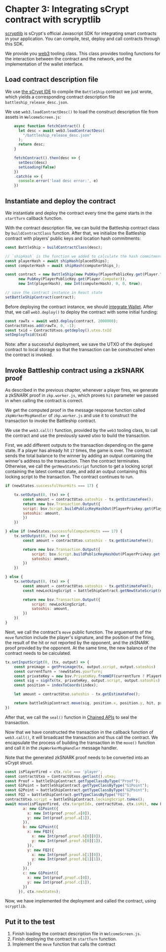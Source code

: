 # Chapter 3: Integrating sCrypt contract with scryptlib

[scryptlib](https://github.com/sCrypt-Inc/scryptlib) is sCrypt's official Javascript SDK for integrating smart contracts in your application. You can compile, test, deploy and call contracts through this SDK.

We provide you [web3](https://github.com/sCrypt-Inc/zk-battleship/blob/master/src/web3/web3.ts) tooling class. This class provides tooling functions for the interaction between the contract and the network, and the implementation of the wallet interface. 

## Load contract description file

We use [the sCrypt IDE](https://scrypt-ide.readthedocs.io/en/latest/compiling.html#id3) to compile the `BattleShip` contract we just wrote, which yields a corresponding contract description file `battleship_release_desc.json`.

We use `web3.loadContractDesc()` to load the construct description file from assets in `WelcomeScreen.js`: 

```js
    async function fetchContract() {
      let desc = await web3.loadContractDesc(
        "/battleship_release_desc.json"
      );
      return desc;
    }

    fetchContract().then(desc => {
      setDesc(desc)
      setLoading(false)
    })
    .catch(e => {
      console.error('load desc error:', e)
    })
```


## Instantiate and deploy the contract

We instantiate and deploy the contract every time the game starts in the `startTurn` callback function.

With the contract description file, we can build the Battleship contract class by `buildContractClass` function. After that, we initialize the Battleship contract with players’ public keys and location hash commitments: 

```js
const BattleShip = buildContractClass(desc);

// `shipHash` is the function we added to calculate the hash commitment of the ship's position.
const playerHash = await shipHash(placedShips);
const computerHash = await shipHash(computerShips_);

const contract = new BattleShip(new PubKey(PlayerPublicKey.get(Player.You)),
      new PubKey(PlayerPublicKey.get(Player.Computer)),
      new Int(playerHash), new Int(computerHash), 0, 0, true);

// save the contract instance in React state
setBattleShipContract(contract);
```


Before deploying the contract instance, we should [integrate Wallet](https://learn.scrypt.io/en/courses/614c387bc0974f55df5af1e5/lessons/2/chapters/4). After that, we call `web3.deploy()` to deploy the contract with some initial funding:

```js
const rawTx = await web3.deploy(contract, 2000000);
ContractUtxos.add(rawTx, 0, -1);
const txid = ContractUtxos.getdeploy().utxo.txId
setDeployTxid(txid)
```

Note: after a successful deployment, we save the UTXO of the deployed contract to local storage so that the transaction can be constructed when the contract is invoked.

## Invoke Battleship contract using a zkSNARK proof

As described in the previous chapter, whenever a player fires, we generate a zkSNARK proof in `zkp.worker.js`, which proves `hit` parameter we passed in when calling the contract is correct.

We get the computed proof in the message response function called `zkpWorkerMsgHandler` of `zkp.worker.js` and use it to construct the transaction to invoke the Battleship contract.

We use the `web3.call()` function, provided by the `web3` tooling class, to call the contract and use the previously saved utxo to build the transaction.


First, we add different outputs to the transaction depending on the game state. If a player has already hit `17` times, the game is over. The contract sends the total balance to the winner by  adding an output containing the winner's address to the transaction. Then the contract terminates. Otherwise, we call the `getNewStateScript` function to get a locking script containing the latest contract state, and add an output containing this locking script to the transaction. The contract continues to run.


```js
if (newStates.successfulYourHits === 17) {

    tx.setOutput(0, (tx) => {
        const amount = contractUtxo.satoshis - tx.getEstimateFee();
        return new bsv.Transaction.Output({
        script: bsv.Script.buildPublicKeyHashOut(PlayerPrivkey.get(Player.Computer)),
        satoshis: amount,
        })
    })

} else if (newStates.successfulComputerHits === 17) {
    tx.setOutput(0, (tx) => {
        const amount = contractUtxo.satoshis - tx.getEstimateFee();

        return new bsv.Transaction.Output({
            script: bsv.Script.buildPublicKeyHashOut(PlayerPrivkey.get(Player.You)),
            satoshis: amount,
        })
    })

} else {
    tx.setOutput(0, (tx) => {
        const amount = contractUtxo.satoshis - tx.getEstimateFee();
        const newLockingScript = battleShipContract.getNewStateScript(newStates);

        return new bsv.Transaction.Output({
            script: newLockingScript,
            satoshis: amount,
        })
    })
}
```


Next, we call the contract's `move` public function. The arguements of the `move` function include the player's signature, and the position of the firing, the result of the hit or not reported by the opponent, and the zkSNARK proof provided by the opponent. At the same time, the new balance of the contract needs to be calculated.

```js
tx.setInputScript(0, (tx, output) => {
    const preimage = getPreimage(tx, output.script, output.satoshis)
    const currentTurn = !newStates.yourTurn;
    const privateKey = new bsv.PrivateKey.fromWIF(currentTurn ? PlayerPrivkey.get(Player.You) : PlayerPrivkey.get(Player.Computer));
    const sig = signTx(tx, privateKey, output.script, output.satoshis)
    const position = indexToCoords(index);

    let amount = contractUtxo.satoshis - tx.getEstimateFee();

    return battleShipContract.move(sig, position.x, position.y, hit, proof, amount, preimage).toScript();
})
```

After that, we call the `seal()` function in [Chained APIs](https://github.com/sCrypt-Inc/scryptlib/blob/master/docs/chained_api_en.md) to seal the transaction. 

Now that we have constructed the transaction in the callback function of `web3.call()`, it will broadcast the transaction and thus call the contract. We encapsulate the process of building the transaction in the `move()` function and call it in the `zkpWorkerMsgHandler` message handler.

Note that the generated zkSNARK proof needs to be converted into an sCrypt struct.

```js
const isPlayerFired = ctx.role === 'player';
const contractUtxo = ContractUtxos.getlast().utxo;
const Proof = battleShipContract.getTypeClassByType("Proof");
const G1Point = battleShipContract.getTypeClassByType("G1Point");
const G2Point = battleShipContract.getTypeClassByType("G2Point");
const FQ2 = battleShipContract.getTypeClassByType("FQ2");
contractUtxo.script = battleShipContract.lockingScript.toHex();
await move(isPlayerFired, ctx.targetIdx, contractUtxo, ctx.isHit, new Proof({
        a: new G1Point({
          x: new Int(proof.proof.a[0]),
          y: new Int(proof.proof.a[1]),
        }),
        b: new G2Point({
          x: new FQ2({
            x: new Int(proof.proof.b[0][0]),
            y: new Int(proof.proof.b[0][1]),
          }),
          y: new FQ2({
            x: new Int(proof.proof.b[1][0]),
            y: new Int(proof.proof.b[1][1]),
          })
        }),
        c: new G1Point({
          x: new Int(proof.proof.c[0]),
          y: new Int(proof.proof.c[1]),
        })
      }), ctx.newStates);
```

Now, we have implemented the deployment and called the contract, using `scryptlib`.



## Put it to the test

1. Finish loading the contract description file in `WelcomeScreen.js`.
2. Finish deploying the contract in `startTurn` function.
3. Implement the `move` function that calls the contract

